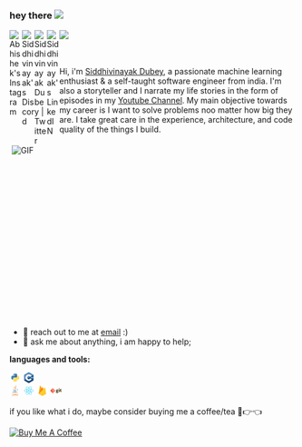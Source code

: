 ### hey there <img src="https://media.giphy.com/media/hvRJCLFzcasrR4ia7z/giphy.gif" width="25px">
<a href="https://www.instagram.com/siddhivinayakdubey/">
  <img align="left" alt="Abhishek's Instagram" width="22px" src="https://raw.githubusercontent.com/hussainweb/hussainweb/main/icons/instagram.png" />
</a>
<a href="https://youtube.com/siddhivinayakdubey">
  <img align="left" alt="Siddhivinayak's Discord" width="22px" src="https://raw.githubusercontent.com/peterthehan/peterthehan/master/assets/youtube.svg" />
</a>
<a href="https://twitter.com/siddhivinayak04">
  <img align="left" alt="Siddhivinayak Dubey | Twitter" width="22px" src="https://raw.githubusercontent.com/peterthehan/peterthehan/master/assets/twitter.svg" />
</a>
<a href="https://www.linkedin.com/in/siddhivinayakdubey/">
  <img align="left" alt="Siddhivinayak's LinkedIN" width="22px" src="https://raw.githubusercontent.com/peterthehan/peterthehan/master/assets/linkedin.svg" />
</a>


![](https://visitor-badge.glitch.me/badge?page_id=siddhivinayakdubey.siddhivinayakdubey)

<br />

Hi, i'm [Siddhivinayak Dubey](https://znap.link/siddhivinayakdubey/), a passionate machine learning enthusiast & a self-taught software engineer from india. I'm also a storyteller and I narrate my life stories in the form of episodes in my [Youtube Channel](https://youtube.com/siddhivinayakdubey). My main objective towards my career is I want to solve problems noo matter how big they are. I take great care in the experience, architecture, and code quality of the things I build.

  <img align="right" alt="GIF" src="https://github.com/abhisheknaiidu/abhisheknaiidu/blob/master/code.gif?raw=true" width="500" height="320" />
  
- 💼 reach out to me at [email](mailto:siddhivinayakdubey@yahoo.com) :)
- 💬 ask me about anything, i am happy to help;

**languages and tools:**  

<code><img height="20" src="https://raw.githubusercontent.com/github/explore/80688e429a7d4ef2fca1e82350fe8e3517d3494d/topics/python/python.png"></code>
<code><img height="20" src="https://raw.githubusercontent.com/github/explore/80688e429a7d4ef2fca1e82350fe8e3517d3494d/topics/cpp/cpp.png">
</code>
<code><img height="20" src="https://raw.githubusercontent.com/github/explore/80688e429a7d4ef2fca1e82350fe8e3517d3494d/topics/java/java.png"></code>
<code><img height="20" src="https://raw.githubusercontent.com/github/explore/80688e429a7d4ef2fca1e82350fe8e3517d3494d/topics/react/react.png"></code>
<code><img height="20" src="https://raw.githubusercontent.com/github/explore/80688e429a7d4ef2fca1e82350fe8e3517d3494d/topics/firebase/firebase.png"></code>
<code><img height="20" src="https://raw.githubusercontent.com/github/explore/80688e429a7d4ef2fca1e82350fe8e3517d3494d/topics/git/git.png"></code>

if you like what i do, maybe consider buying me a coffee/tea 🥺👉👈

<a href="https://www.buymeacoffee.com/siddhivinayak" target="_blank"><img src="https://cdn.buymeacoffee.com/buttons/v2/default-red.png" alt="Buy Me A Coffee" width="150" ></a>


